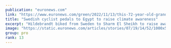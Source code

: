 ```yaml
---
publication: "euronews.com"
link: "https://www.euronews.com/green/2022/11/13/this-72-year-old-grandmother-cycled-more-than-8000km-from-sweden-to-egypt-for-cop27"
title: "Swedish cyclist pedals to Egypt to raise climate awareness"
excerpt: "Hildebrandt biked from Sweden to Sharm El Sheikh to raise awareness and urge world leaders gathered at the conference to take concrete steps to stop climate change."
image: "https://static.euronews.com/articles/stories/07/19/14/52/1000x563_cmsv2_0a017614-ec39-50f4-bedc-d860ae70f2c6-7191452.jpg"
group: pro
rank: 13
---
```

